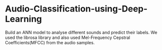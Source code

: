 # Audio-Classification-using-Deep-Learning
Build an ANN model to analyse different sounds and predict their labels. We used the librosa library and also used Mel-Frequency Cepstral Coefficients(MFCC) from the audio samples.
